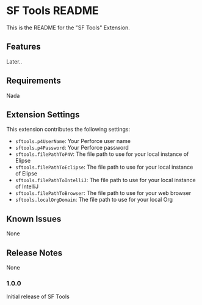 # SF Tools README

This is the README for the "SF Tools" Extension.

## Features

Later..

## Requirements

Nada

## Extension Settings

This extension contributes the following settings:

* `sftools.p4UserName`: Your Perforce user name
* `sftools.p4Password`: Your Perforce password
* `sftools.filePathToP4V`: The file path to use for your local instance of Elipse
* `sftools.filePathToEclipse`: The file path to use for your local instance of Elipse
* `sftools.filePathToIntelliJ`: The file path to use for your local instance of IntelliJ
* `sftools.filePathToBrowser`: The file path to use for your web browser
* `sftools.localOrgDomain`: The file path to use for your local Org

## Known Issues

None

## Release Notes

None

### 1.0.0

Initial release of SF Tools

